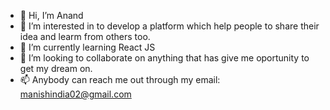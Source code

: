 - 👋 Hi, I’m Anand
- 👀 I’m interested in to develop a platform which help people to share their idea and learm from others too.
- 🌱 I’m currently learning React JS
- 💞️ I’m looking to collaborate on anything that has give me oportunity to get my dream on.
- 📫 Anybody can reach me out through my email: manishindia02@gmail.com

<!---
anand-man/anand-man is a ✨ special ✨ repository because its `README.md` (this file) appears on your GitHub profile.
You can click the Preview link to take a look at your changes.
--->
